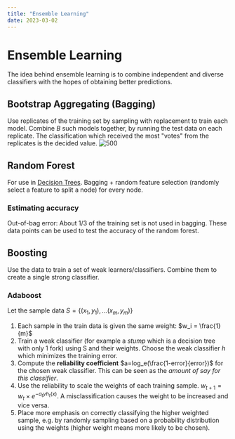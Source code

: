 ```yaml
---
title: "Ensemble Learning"
date: 2023-03-02
---
```

# Ensemble Learning
The idea behind ensemble learning is to combine independent and diverse classifiers with the hopes of obtaining better predictions.
## Bootstrap Aggregating (Bagging)
Use replicates of the training set by sampling with replacement to train each model. Combine $B$ such models together, by running the test data on each replicate. The classification which received the most "votes" from the replicates is the decided value.
![500](https://i.imgur.com/vslHrD5.png)
## Random Forest
For use in [Decision Trees](Notes/Decision%20Trees.md). Bagging + random feature selection (randomly select a feature to split a node) for every node.
### Estimating accuracy
Out-of-bag error: About 1/3 of the training set is not used in bagging. These data points can be used to test the accuracy of the random forest.
## Boosting
Use the data to train a set of weak learners/classifiers. Combine them to create a single strong classifier.
### Adaboost
Let the sample data $S = \{(x_1,y_1),...(x_m,y_m)\}$
1. Each sample in the train data is given the same weight: $w_i = \frac{1}{m}$ 
2. Train a weak classifier (for example a *stump* which is a decision tree with only 1 fork) using S and their weights. Choose the weak classifier $h$ which minimizes the training error.
3. Compute the **reliability coefficient** $a=log_e(\frac{1-error}{error})$ for the chosen weak classifier. This can be seen as the *amount of say for this classifier*. 
4. Use the reliability to scale the weights of each training sample. $w_{t+1}=w_{t}\times e^{-a_tyh_t(x)}$. A misclassification causes the weight to be increased and vice versa.
5. Place more emphasis on correctly classifying the higher weighted sample, e.g. by randomly sampling based on a probability distribution using the weights (higher weight means more likely to be chosen).

